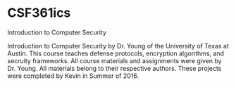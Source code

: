 # CSF361ics
Introduction to Computer Security

Introduction to Computer Security by Dr. Young of the University of Texas at Austin. This course teaches defense protocols, encryption algorithms, and secruity frameworks. All course materials and assignments were given by Dr. Young. All materials belong to their respective authors. These projects were completed by Kevin in Summer of 2016.
